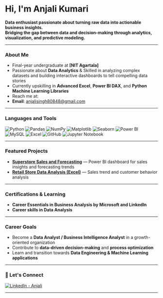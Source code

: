 # Hi, I'm Anjali Kumari  

**Data enthusiast passionate about turning raw data into actionable business insights.**  
**Bridging the gap between data and decision-making through analytics, visualization, and predictive modeling.**  

---

###  About Me
- Final-year undergraduate at **[NIT Agartala]**  
- Passionate about **Data Analytics** & Skilled in analyzing complex datasets and building interactive dashboards to tell compelling data stories  
- Currently upskilling in **Advanced Excel**, **Power BI DAX**, and **Python Machine Learning Libraries**  
-  Reach me at:  
  - **Email**: [anjalisingh80848@gmail.com](mailto:youremail@example.com)  


---

###  Languages and Tools
![Python](https://img.shields.io/badge/-Python-3776AB?style=flat&logo=python&logoColor=white)
![Pandas](https://img.shields.io/badge/-Pandas-150458?style=flat&logo=pandas&logoColor=white)
![NumPy](https://img.shields.io/badge/-NumPy-013243?style=flat&logo=numpy&logoColor=white)
![Matplotlib](https://img.shields.io/badge/-Matplotlib-11557c?style=flat)
![Seaborn](https://img.shields.io/badge/-Seaborn-4EABE1?style=flat)
![Power BI](https://img.shields.io/badge/-PowerBI-F2C811?style=flat&logo=powerbi&logoColor=black)
![MySQL](https://img.shields.io/badge/-MySQL-4479A1?style=flat&logo=mysql&logoColor=white)
![Excel](https://img.shields.io/badge/-Excel-217346?style=flat&logo=microsoft-excel&logoColor=white)
![GitHub](https://img.shields.io/badge/-GitHub-181717?style=flat&logo=github&logoColor=white)
![Jupyter Notebook](https://img.shields.io/badge/-Jupyter-F37626?style=flat&logo=jupyter&logoColor=white)

---

### Featured Projects
- [**Superstore Sales and Forecasting**](#) — Power BI dashboard for sales insights and forecasting trends  
- [**Retail Store Data Analysis (Excel)**](#) — Sales trend and customer behavior analysis  
 

---

###  Certifications & Learning
- **Career Essentials in Business Analysis by Microsoft and LinkedIn**
- **Career skills in Data Analysis**

---

###  Career Goals
- Become a **Data Analyst / Business Intelligence Analyst** in a growth-oriented organization  
- Contribute to **data-driven decision-making** and **process optimization**  
- Learn and transition towards **Data Engineering & Machine Learning applications**  

---

### 🔗 Let's Connect
[![LinkedIn - Anjali](https://img.shields.io/badge/LinkedIn-Anjali%20Kumari-blue?logo=linkedin)](https://www.linkedin.com/in/anjali-kumari-27374624b/)



---
